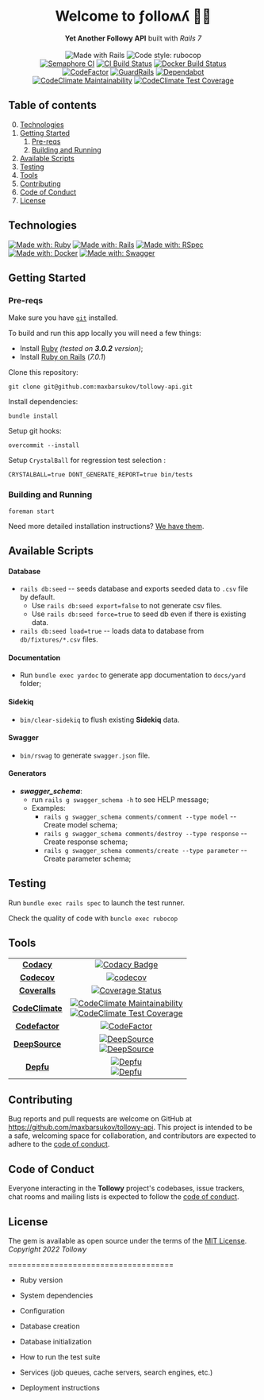 <h1 align="center">Welcome to ƒolloʍʎ 🔮👋</h1>
<p align="center">
  <b>Yet Another Followy API</b> built with <em>Rails 7</em>
    <br /><br />
    <img alt="Made with Rails" src="https://img.shields.io/badge/Made%20with-Rails-%23CC0000?logo=ruby&logoColor=white">
    <img alt="Code style: rubocop" src="https://img.shields.io/badge/code%20style-rubocop-AD1401.svg">
    <br />
    <a href="https://maxbarsukov.semaphoreci.com/projects/tollowy-api"><img alt="Semaphore CI" src="https://maxbarsukov.semaphoreci.com/badges/tollowy-api.svg" /></a>
    <a href="https://github.com/maxbarsukov/tollowy-api/actions/workflows/ci.yml"><img src="https://github.com/maxbarsukov/tollowy-api/workflows/CI/badge.svg" alt="CI Build Status" /></a>
    <a href="https://github.com/maxbarsukov/tollowy-api/actions/workflows/docker.yml"><img src="https://github.com/maxbarsukov/tollowy-api/workflows/Docker/badge.svg" alt="Docker Build Status" /></a>
    <br />
    <a href="https://www.codefactor.io/repository/github/maxbarsukov/tollowy-api/overview/master"><img src="https://www.codefactor.io/repository/github/maxbarsukov/tollowy-api/badge/master" alt="CodeFactor" /></a>
    <a href="https://dashboard.guardrails.io/gh/maxbarsukov/repos/117025" target="_blank"><img alt="GuardRails" title="GuardRails" src="https://api.guardrails.io/v2/badges/maxbarsukov/tollowy-api.svg?token=70b5093a890df31a9bafc7c989da2f392e086053ea18441c74db30a008f7e22d&provider=github"/></a>
    <a href="https://dependabot.com" target="_blank"><img alt="Dependabot" title="Dependabot" src="https://img.shields.io/badge/dependabot-enabled-success.svg"/></a>
    <br />
    <a href="https://codeclimate.com/github/maxbarsukov/tollowy-api/maintainability"><img alt="CodeClimate Maintainability" src="https://api.codeclimate.com/v1/badges/8965ffb2726f8b662429/maintainability" /></a>
    <a href="https://codeclimate.com/github/maxbarsukov/tollowy-api/test_coverage"><img alt="CodeClimate Test Coverage" src="https://api.codeclimate.com/v1/badges/8965ffb2726f8b662429/test_coverage" /></a>
</p>


## Table of contents
0. [Technologies](#technologies)
1. [Getting Started](#getting-started)
    1. [Pre-reqs](#pre-reqs)
    2. [Building and Running](#run)
2. [Available Scripts](#scripts)
3. [Testing](#testing)
4. [Tools](#tools)
5. [Contributing](#contributing)
6. [Code of Conduct](#code-of-conduct)
7. [License](#license)

## Technologies <a name="technologies"></a>

[![Made with: Ruby](https://img.shields.io/badge/Ruby-fbefeb?style=for-the-badge&logo=ruby&logoColor=AD1401)](https://www.ruby-lang.org/)
[![Made with: Rails](https://img.shields.io/badge/Rails-CC0000?style=for-the-badge&logo=rubyonrails&logoColor=white)](https://rubyonrails.org/)
[![Made with: RSpec](https://img.shields.io/badge/RSpec-81d2ed?style=for-the-badge&logo=rubygems&logoColor=ef4e6f)](https://rubyonrails.org/)
[![Made with: Docker](https://img.shields.io/badge/Docker-2496ED?style=for-the-badge&logo=docker&logoColor=white)](https://www.docker.com/)
[![Made with: Swagger](https://img.shields.io/badge/Swagger-85EA2D?style=for-the-badge&logo=swagger&logoColor=black)](https://swagger.io/)


## Getting Started <a name="getting-started"></a>

### Pre-reqs <a name="pre-reqs"></a>

Make sure you have [`git`](https://git-scm.com/) installed.

To build and run this app locally you will need a few things:

- Install [Ruby](https://www.ruby-lang.org/en/documentation/installation/) *(tested on **3.0.2** version)*;
- Install [Ruby on Rails](https://guides.rubyonrails.org/getting_started.html) (*7.0.1*)

Clone this repository:

    git clone git@github.com:maxbarsukov/tollowy-api.git

Install dependencies:

    bundle install

Setup git hooks:

    overcommit --install

Setup `CrystalBall` for regression test selection :

    CRYSTALBALL=true DONT_GENERATE_REPORT=true bin/tests

### Building and Running <a name="run"></a>

    foreman start

Need more detailed installation instructions?
[We have them](./docs/install.md).


## Available Scripts <a name="scripts"></a>

#### Database
- `rails db:seed` -- seeds database and exports seeded data to `.csv` file by default.
  - Use `rails db:seed export=false` to not generate csv files.
  - Use `rails db:seed force=true` to  seed db even if there is existing data.
- `rails db:seed load=true` -- loads data to database from `db/fixtures/*.csv` files.

#### Documentation
- Run `bundle exec yardoc` to generate app documentation to `docs/yard` folder;

#### Sidekiq
- `bin/clear-sidekiq` to flush existing **Sidekiq** data.

#### Swagger
- `bin/rswag` to generate `swagger.json` file.

#### Generators
- ***swagger_schema***:
  - run `rails g swagger_schema -h` to see HELP message;
  - Examples:
    - `rails g swagger_schema comments/comment --type model` -- Create model schema;
    - `rails g swagger_schema comments/destroy --type response` -- Create response schema;
    - `rails g swagger_schema comments/create --type parameter` -- Create parameter schema;

## Testing <a name="testing"></a>

Run `bundle exec rails spec` to launch the test runner.

Check the quality of code with `buncle exec rubocop`

## Tools <a name="tools"></a>


<table>
  <tr>
    <td align="center">
      <b><a href="https://app.codacy.com/gh/maxbarsukov/tollowy-api/dashboard">Codacy</a></b>
    </td>
    <td align="center">
      <a href="https://www.codacy.com/gh/maxbarsukov/tollowy-api/dashboard?utm_source=github.com&amp;utm_medium=referral&amp;utm_content=maxbarsukov/tollowy-api&amp;utm_campaign=Badge_Grade">
        <img src="https://app.codacy.com/project/badge/Grade/86f720bf9079426ebd90be6cbab2d5ab" alt="Codacy Badge"/>
      </a>
    </td>
  </tr>
  <tr>
    <td align="center">
      <b><a href="https://app.codecov.io/gh/maxbarsukov/tollowy-api">Codecov</a></b>
    </td>
    <td align="center">
      <a href="https://codecov.io/gh/maxbarsukov/tollowy-api">
        <img src="https://codecov.io/gh/maxbarsukov/tollowy-api/branch/master/graph/badge.svg?token=57aRuUgwDi" alt="codecov"/>
      </a>
    </td>
  </tr>
  <tr>
    <td align="center">
      <b><a href="https://coveralls.io/github/maxbarsukov/tollowy-api">Coveralls</a></b>
    </td>
    <td align="center">
      <a href="https://coveralls.io/github/maxbarsukov/tollowy-api?branch=master">
        <img src="https://coveralls.io/repos/github/maxbarsukov/tollowy-api/badge.svg?branch=master" alt="Coverage Status" />
      </a>
    </td>
  </tr>
  <tr>
    <td align="center">
      <b><a href="https://codeclimate.com/github/maxbarsukov/tollowy-api">CodeClimate</a></b>
    </td>
    <td align="center">
      <a href="https://codeclimate.com/github/maxbarsukov/tollowy-api/maintainability">
        <img alt="CodeClimate Maintainability" src="https://api.codeclimate.com/v1/badges/8965ffb2726f8b662429/maintainability" />
      </a>
      <br />
      <a href="https://codeclimate.com/github/maxbarsukov/tollowy-api/test_coverage">
        <img alt="CodeClimate Test Coverage" src="https://api.codeclimate.com/v1/badges/8965ffb2726f8b662429/test_coverage" />
      </a>
    </td>
  </tr>
  <tr>
    <td align="center">
      <b><a href="https://www.codefactor.io/repository/github/maxbarsukov/tollowy-api">Codefactor</a></b>
    </td>
    <td align="center">
      <a href="https://www.codefactor.io/repository/github/maxbarsukov/tollowy-api/overview/master">
        <img src="https://www.codefactor.io/repository/github/maxbarsukov/tollowy-api/badge/master" alt="CodeFactor" />
      </a>
    </td>
  </tr>
  <tr>
    <td align="center">
      <b><a href="https://deepsource.io/gh/maxbarsukov/tollowy-api">DeepSource</a></b>
    </td>
    <td align="center">
      <a href="https://deepsource.io/gh/maxbarsukov/tollowy-api/?ref=repository-badge" target="_blank">
        <img alt="DeepSource" title="DeepSource" src="https://deepsource.io/gh/maxbarsukov/tollowy-api.svg/?label=active+issues&show_trend=true&token=H_V7h7eDlbsuMc_pOQL2Sr92"/>
      </a>
      <br />
      <a href="https://deepsource.io/gh/maxbarsukov/tollowy-api/?ref=repository-badge" target="_blank">
        <img alt="DeepSource" title="DeepSource" src="https://deepsource.io/gh/maxbarsukov/tollowy-api.svg/?label=resolved+issues&token=H_V7h7eDlbsuMc_pOQL2Sr92"/>
      </a>
    </td>
  </tr>
<tr>
    <td align="center">
      <b><a href="https://depfu.com/repos/github/maxbarsukov/tollowy-api">Depfu</a></b>
    </td>
    <td align="center">
      <a href="https://depfu.com/repos/github/maxbarsukov/tollowy-api" target="_blank">
        <img alt="Depfu" title="Depfu" src="https://badges.depfu.com/badges/f6285e1e85a61ccd6ef54f65dfb9411f/status.svg"/>
      </a>
      <br />
      <a href="https://depfu.com/github/maxbarsukov/tollowy-api?project_id=34860" target="_blank">
        <img alt="Depfu" title="Depfu" src="https://badges.depfu.com/badges/f6285e1e85a61ccd6ef54f65dfb9411f/count.svg"/>
      </a>
    </td>
  </tr>
</table>


## Contributing <a name="contributing"></a>

Bug reports and pull requests are welcome on GitHub at https://github.com/maxbarsukov/tollowy-api.
This project is intended to be a safe, welcoming space for collaboration, and contributors are expected to adhere to the [code of conduct](https://github.com/maxbarsukov/toylang/blob/master/CODE_OF_CONDUCT.md).


## Code of Conduct <a name="code-of-conduct"></a>

Everyone interacting in the **Tollowy** project's codebases, issue trackers, chat rooms and mailing lists is expected to follow the [code of conduct](https://github.com/maxbarsukov/tollowy-api/blob/master/CODE_OF_CONDUCT.md).


## License <a name="license"></a>

The gem is available as open source under the terms of the [MIT License](https://opensource.org/licenses/MIT).
*Copyright 2022 Tollowy*


====================================

* Ruby version

* System dependencies

* Configuration

* Database creation

* Database initialization

* How to run the test suite

* Services (job queues, cache servers, search engines, etc.)

* Deployment instructions

